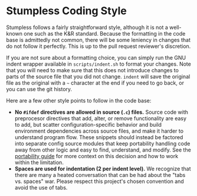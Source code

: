 # Stumpless Coding Style

Stumpless follows a fairly straightforward style, although it is not a
well-known one such as the K&R standard. Because the formatting in the code base
is admittedly not common, there will be some leniency in changes that do not
follow it perfectly. This is up to the pull request reviewer's discretion.

If you are not sure about a formatting choice, you can simply run the GNU indent
wrapper available in `scripts/indent.sh` to format your changes. Note that you
will need to make sure that this does not introduce changes to parts of the
source file that you did not change. `indent` will save the original file as the
original with a `~` character at the end if you need to go back, or you can use
the git history.

Here are a few other style points to follow in the code base:

 * **No `#ifdef` directives are allowed in source (`.c`) files.**
   Source code with preprocesor directives that add, alter, or remove
   functionality are easy to add, but scatter configuration-specific behavior
   and build environment dependencies across source files, and make it harder to
   understand program flow. These snippets should instead be factored into
   separate config source modules that keep portability handling code away from
   other logic and easy to find, understand, and modify. See the
   [portability guide](portability.md) for more context on this decision and how
   to work within the limitation.
 * **Spaces are used for indentation (2 per indent level).**
   We recognize that there are many a heated conversation that can be had about
   the "tabs vs. spaces" war. Please respect this project's chosen convention
   and avoid the use of tabs.
